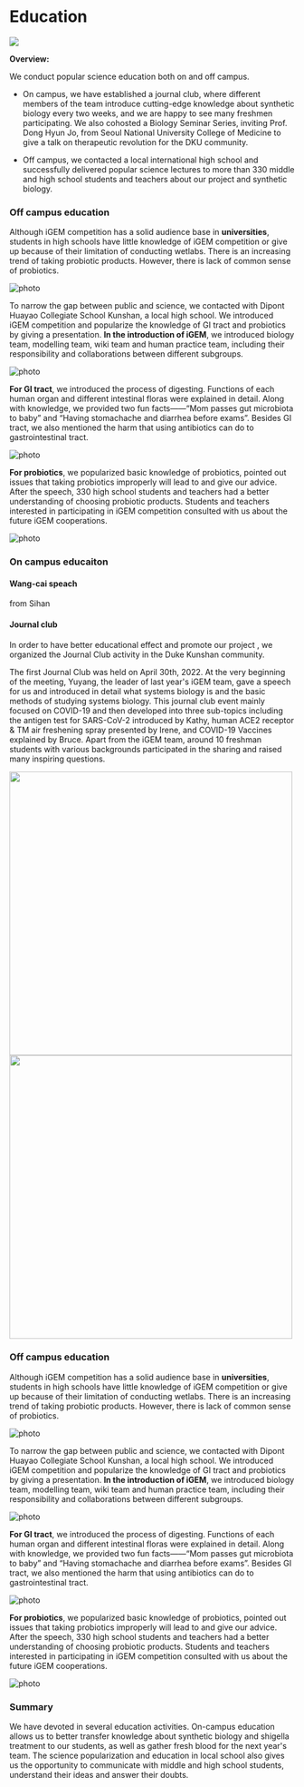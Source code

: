 <div class="h1-bg">
    <h1 class>Education</h1>
    <img src="https://static.igem.wiki/teams/4161/wiki/education1.jpg" />
</div>

**Overview:**

We conduct popular science education both on and off campus.

- On campus, we have established a journal club, where different members of the
team introduce cutting-edge knowledge about synthetic biology every two weeks,
and we are happy to see many freshmen participating. We also cohosted a Biology Seminar Series,
inviting Prof. Dong Hyun Jo, from Seoul National University College of Medicine
to give a talk on therapeutic revolution for the DKU community.

- Off campus, we contacted a local international high school and successfully delivered popular science lectures
to more than 330 middle and high school students and teachers about our project
and synthetic biology.

### Off campus education
Although iGEM competition has a solid audience base in **universities**,
students in high schools have little knowledge of iGEM competition or give up
because of their limitation of conducting wetlabs. There is an increasing trend
of taking probiotic products. However, there is lack of common sense of
probiotics.

![photo](https://static.igem.wiki/teams/4161/wiki/education2.jpg)

To narrow the gap between public and science, we contacted with Dipont Huayao
Collegiate School Kunshan, a local high school. We introduced iGEM competition
and popularize the knowledge of GI tract and probiotics by giving a
presentation. **In the introduction of iGEM**, we introduced biology team,
modelling team, wiki team and human practice team, including their
responsibility and collaborations between different subgroups.

![photo](https://static.igem.wiki/teams/4161/wiki/education3.jpg)

**For GI tract**, we introduced the process of digesting. Functions of each
human organ and different intestinal floras were explained in detail. Along
with knowledge, we provided two fun facts——“Mom passes gut microbiota to
baby” and “Having stomachache and diarrhea before exams”. Besides GI
tract, we also mentioned the harm that using antibiotics can do to
gastrointestinal tract.

![photo](https://static.igem.wiki/teams/4161/wiki/education4.jpg)

**For probiotics**, we popularized basic knowledge of probiotics, pointed out
issues that taking probiotics improperly will lead to and give our advice.
After the speech, 330 high school students and teachers had a better
understanding of choosing probiotic products. Students and teachers interested
in participating in iGEM competition consulted with us about the future iGEM
cooperations.

![photo](https://static.igem.wiki/teams/4161/wiki/education5.jpg)

### On campus educaiton
#### Wang-cai speach
from Sihan

####  Journal club
In order to have better educational effect and promote our project , we
organized the Journal Club activity in the Duke Kunshan community.

The first Journal Club was held on April 30th, 2022. At the very beginning of
the meeting, Yuyang, the leader of last year's iGEM team, gave a speech for us
and introduced in detail what systems biology is and the basic methods of
studying systems biology. This journal club event mainly focused on COVID-19
and then developed into three sub-topics including the antigen test for
SARS-CoV-2 introduced by Kathy, human ACE2 receptor & TM air freshening spray
presented by Irene, and COVID-19 Vaccines explained by Bruce. Apart from the
iGEM team, around 10 freshman students with various backgrounds participated in
the sharing and raised many inspiring questions.

<img src="https://static.igem.wiki/teams/4161/wiki/fig-journal-club-poster.jpg"
width="500"/>
<img src="https://static.igem.wiki/teams/4161/wiki/fig-1st-journal-club.jpg"
width="500"/>

### Off campus education
Although iGEM competition has a solid audience base in **universities**,
students in high schools have little knowledge of iGEM competition or give up
because of their limitation of conducting wetlabs. There is an increasing trend
of taking probiotic products. However, there is lack of common sense of
probiotics.

![photo](https://static.igem.wiki/teams/4161/wiki/education2.jpg)

To narrow the gap between public and science, we contacted with Dipont Huayao
Collegiate School Kunshan, a local high school. We introduced iGEM competition
and popularize the knowledge of GI tract and probiotics by giving a
presentation. **In the introduction of iGEM**, we introduced biology team,
modelling team, wiki team and human practice team, including their
responsibility and collaborations between different subgroups.

![photo](https://static.igem.wiki/teams/4161/wiki/education3.jpg)

**For GI tract**, we introduced the process of digesting. Functions of each
human organ and different intestinal floras were explained in detail. Along
with knowledge, we provided two fun facts——“Mom passes gut microbiota to
baby” and “Having stomachache and diarrhea before exams”. Besides GI
tract, we also mentioned the harm that using antibiotics can do to
gastrointestinal tract.

![photo](https://static.igem.wiki/teams/4161/wiki/education4.jpg)

**For probiotics**, we popularized basic knowledge of probiotics, pointed out
issues that taking probiotics improperly will lead to and give our advice.
After the speech, 330 high school students and teachers had a better
understanding of choosing probiotic products. Students and teachers interested
in participating in iGEM competition consulted with us about the future iGEM
cooperations.

![photo](https://static.igem.wiki/teams/4161/wiki/education5.jpg)

### Summary

We have devoted in several education activities.
On-campus education allows us to better transfer knowledge about synthetic
biology and shigella treatment to our students, as well as gather fresh
blood for the next year's team.
The science popularization and education in local school also gives
us the opportunity to communicate with middle and high school students,
understand their ideas and answer their doubts.
